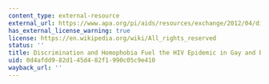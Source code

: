 ```yaml
---
content_type: external-resource
external_url: https://www.apa.org/pi/aids/resources/exchange/2012/04/discrimination-homophobia.aspx
has_external_license_warning: true
license: https://en.wikipedia.org/wiki/All_rights_reserved
status: ''
title: Discrimination and Homophobia Fuel the HIV Epidemic in Gay and Bisexual Men
uid: 0d4afdd9-82d1-45d4-82f1-990c05c9e410
wayback_url: ''
---
```

